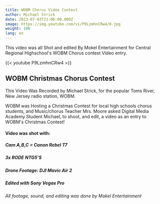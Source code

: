 ```yaml
---
title: WOBM Chorus Video Contest
author: Michael Strick
date: 2023-07-03T21:06:00.000Z
image: https://img.youtube.com/vi/P9LzmhnCRw4/0.jpg
weight: 100
lang: en
---
```

This video was all Shot and edited By Mokel Entertainment for Central Regional Highschool's WOBM Chorus contest Video entry.

{{< youtube P9LzmhnCRw4  >}}

## WOBM Christmas Chorus Contest
This Video Was Recorded by Michael Strick, for the popular Toms River, New Jersey radio station, WOBM. 

WOBM was Hosting a Christmas Contest for local high schools chorus students, and Music/chorus Teacher Mrs. Moore asked Digital Media Academy Student Michael, to shoot, and edit, a video as an entry to WOBM's Christmas Contest!


#### Video was shot with:
##### Cam A,B,C = Canon Rebel T7
##### 3x RODE NTG5'S
##### Drone Footage: DJI Mavic Air 2
##### Edited with Sony Vegas Pro 

*All footage, sound, and editing was done by Mokel Entertainment*



